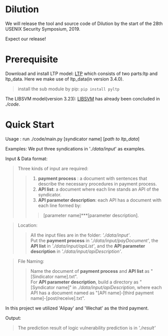 # Dilution

We will release the tool and source code of Dilution by the start of the 28th USENIX Security Symposium, 2019.

Expect our release!


Prerequisite
============
Download and install LTP model: [LTP](http://ltp.ai/docs/index.html) which consists of two parts:ltp and ltp_data. Here we make use of ltp_data(in version 3.4.0).

>install the sub module by pip:  `pip install pyltp`

The LIBSVM model(version 3.23): [LIBSVM](https://www.csie.ntu.edu.tw/~cjlin/libsvm/) has already been concluded in _./code_.

Quick Start
===========
Usage : run ./code/main.py [syndicator name] \[_path to ltp_data_\]   

Examples: We put three syndications in '_./data/input_' as examples.


Input & Data format: 
>Three kinds of input are required:
   >> 1. **payment process** : a document with sentences that describe the necessary procedures in payment process.  
   >>2. **API list**: a document where each line stands an API of the syndicator.  
   >>3. **API parameter description**: each API has a document with each line formed by:
   >>>[parameter name]\*\*\*[parameter description].    
   
>Location:  
   >>All the input files are in the folder: _'./data/input'_.  
   >>Put the **payment process** in _'./data/input/payDocument'_, the **API list** in _'./data/input/apiList'_, and the **API parameter description** in _'./data/input/apiDescription'_.  

   
>File Naming:  
>>Name the document of **payment process** and **API list** as  "[Sindicator name].txt".   
>>For  **API parameter description**, build a directory as "[Syndicator name]" in _./data/input/apiDescription_, where each API has a document named as "[API name]-[third payment name]-[post/receive].txt".  

In this project we utilized 'Alipay' and 'Wechat' as the third payment.  

Output:
> The prediction result of logic vulnerability prediction is in _'./result'_



